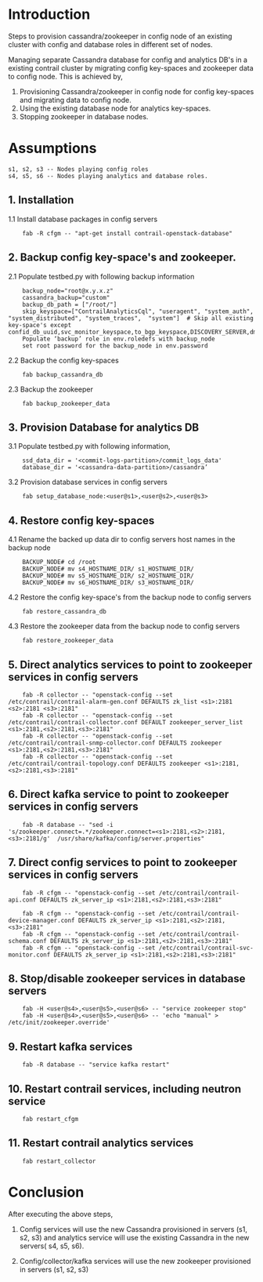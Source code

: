 # Introduction
Steps to provision cassandra/zookeeper in config node of an existing cluster with config and database roles in different set of nodes.

Managing separate Cassandra database for config and analytics DB's in a existing contrail cluster by migrating config key-spaces and zookeeper data to config node. This is achieved by,
 
1. Provisioning Cassandra/zookeeper in config node for config key-spaces and migrating data to config node.
2. Using the existing database node for analytics key-spaces.
3. Stopping zookeeper in database nodes.

# Assumptions
    s1, s2, s3 -- Nodes playing config roles
    s4, s5, s6 -- Nodes playing analytics and database roles.

## 1. Installation
1.1 Install database packages in config servers

        fab -R cfgm -- "apt-get install contrail-openstack-database"

## 2. Backup config key-space's and zookeeper.

2.1 Populate testbed.py with following backup information

        backup_node="root@x.y.x.z"
        cassandra_backup="custom"
        backup_db_path = ["/root/"]
        skip_keyspace=["ContrailAnalyticsCql", "useragent", "system_auth", "system_distributed", "system_traces",  "system"]  # Skip all existing key-space's except  confid_db_uuid,svc_monitor_keyspace,to_bgp_keyspace,DISCOVERY_SERVER,dm_keyspace 
        Populate ‘backup’ role in env.roledefs with backup_node 
        set root password for the backup_node in env.password

2.2 Backup the config key-spaces

        fab backup_cassandra_db

2.3 Backup the zookeeper

        fab backup_zookeeper_data

## 3. Provision Database for analytics DB

3.1 Populate testbed.py with following information,

        ssd_data_dir = '<commit-logs-partition>/commit_logs_data'
        database_dir = '<cassandra-data-partition>/cassandra’

3.2 Provision database services in config servers

        fab setup_database_node:<user@s1>,<user@s2>,<user@s3>

## 4. Restore config key-spaces

4.1 Rename the backed up data dir to config servers host names in the backup node

        BACKUP_NODE# cd /root
        BACKUP_NODE# mv s4_HOSTNAME_DIR/ s1_HOSTNAME_DIR/
        BACKUP_NODE# mv s5_HOSTNAME_DIR/ s2_HOSTNAME_DIR/
        BACKUP_NODE# mv s6_HOSTNAME_DIR/ s3_HOSTNAME_DIR/

4.2 Restore the config key-space's from the backup node to config servers

        fab restore_cassandra_db

4.3 Restore the zookeeper data from the backup node to config servers

        fab restore_zookeeper_data

## 5. Direct analytics services to point to zookeeper services in config servers

        fab -R collector -- "openstack-config --set /etc/contrail/contrail-alarm-gen.conf DEFAULTS zk_list <s1>:2181 <s2>:2181 <s3>:2181"
        fab -R collector -- "openstack-config --set /etc/contrail/contrail-collector.conf DEFAULT zookeeper_server_list <s1>:2181,<s2>:2181,<s3>:2181"
        fab -R collector -- "openstack-config --set /etc/contrail/contrail-snmp-collector.conf DEFAULTS zookeeper <s1>:2181,<s2>:2181,<s3>:2181"
        fab -R collector -- "openstack-config --set /etc/contrail/contrail-topology.conf DEFAULTS zookeeper <s1>:2181,<s2>:2181,<s3>:2181"

## 6. Direct kafka service to point to zookeeper services in config servers

        fab -R database -- "sed -i 's/zookeeper.connect=.*/zookeeper.connect=<s1>:2181,<s2>:2181,<s3>:2181/g'  /usr/share/kafka/config/server.properties"

## 7. Direct config services to point to zookeeper services in config servers

        fab -R cfgm -- "openstack-config --set /etc/contrail/contrail-api.conf DEFAULTS zk_server_ip <s1>:2181,<s2>:2181,<s3>:2181"

        fab -R cfgm -- "openstack-config --set /etc/contrail/contrail-device-manager.conf DEFAULTS zk_server_ip <s1>:2181,<s2>:2181,<s3>:2181"
        fab -R cfgm -- "openstack-config --set /etc/contrail/contrail-schema.conf DEFAULTS zk_server_ip <s1>:2181,<s2>:2181,<s3>:2181"
        fab -R cfgm -- "openstack-config --set /etc/contrail/contrail-svc-monitor.conf DEFAULTS zk_server_ip <s1>:2181,<s2>:2181,<s3>:2181"

## 8. Stop/disable zookeeper services in database servers

        fab -H <user@s4>,<user@s5>,<user@s6> -- "service zookeeper stop"
        fab -H <user@s4>,<user@s5>,<user@s6> -- 'echo "manual" > /etc/init/zookeeper.override'

## 9. Restart kafka services

        fab -R database -- "service kafka restart"

## 10. Restart contrail services, including neutron service

        fab restart_cfgm

## 11. Restart contrail analytics services

        fab restart_collector


# Conclusion
After executing the above steps, 

1. Config services will use the new Cassandra provisioned in servers (s1, s2, s3)
and analytics service will use the existing Cassandra in the new servers( s4, s5, s6).

2. Config/collector/kafka services will use the new zookeeper provisioned in servers (s1, s2, s3)